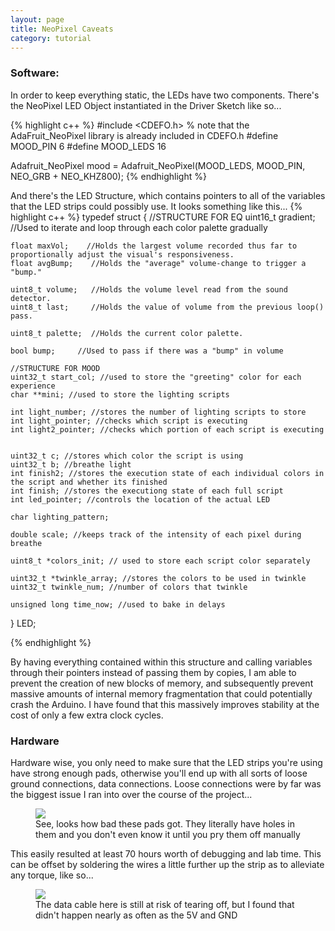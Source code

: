 ```yaml
---
layout: page
title: NeoPixel Caveats
category: tutorial
---
```


### Software:

In order to keep everything static, the LEDs have two components. There's the NeoPixel LED Object instantiated in the Driver Sketch like so...

{% highlight c++ %}
#include <CDEFO.h> % note that the AdaFruit_NeoPixel library is already included in CDEFO.h
#define MOOD_PIN  6
#define MOOD_LEDS 16

Adafruit_NeoPixel mood = Adafruit_NeoPixel(MOOD_LEDS, MOOD_PIN, NEO_GRB + NEO_KHZ800);
{% endhighlight %}

And there's the LED Structure, which contains pointers to all of the variables that the LED strips could possibly use. It looks something like this...
{% highlight c++ %}
typedef struct {
	//STRUCTURE FOR EQ
	uint16_t gradient; //Used to iterate and loop through each color palette gradually

	float maxVol;    //Holds the largest volume recorded thus far to proportionally adjust the visual's responsiveness.
	float avgBump;    //Holds the "average" volume-change to trigger a "bump."

	uint8_t volume;   //Holds the volume level read from the sound detector.
	uint8_t last;     //Holds the value of volume from the previous loop() pass.

	uint8_t palette;  //Holds the current color palette.

	bool bump;     //Used to pass if there was a "bump" in volume

	//STRUCTURE FOR MOOD
	uint32_t start_col; //used to store the "greeting" color for each experience
	char **mini; //used to store the lighting scripts

	int light_number; //stores the number of lighting scripts to store
	int light_pointer; //checks which script is executing
	int light2_pointer; //checks which portion of each script is executing


	uint32_t c; //stores which color the script is using
	uint32_t b; //breathe light
	int finish2; //stores the execution state of each individual colors in the script and whether its finished
	int finish; //stores the executiong state of each full script
	int led_pointer; //controls the location of the actual LED

	char lighting_pattern;

	double scale; //keeps track of the intensity of each pixel during breathe

	uint8_t *colors_init; // used to store each script color separately

	uint32_t *twinkle_array; //stores the colors to be used in twinkle
	uint32_t twinkle_num; //number of colors that twinkle

	unsigned long time_now; //used to bake in delays
} LED;

{% endhighlight %}

By having everything contained within this structure and calling variables through their pointers instead of passing them by copies,
I am able to prevent the creation of new blocks of memory, 
and subsequently prevent massive amounts of internal memory fragmentation that could potentially crash the Arduino.
I have found that this massively improves stability at the cost of only a few extra clock cycles.

### Hardware

Hardware wise, you only need to make sure that the LED strips you're using have strong enough pads,
otherwise you'll end up with all sorts of loose ground connections, data connections.
Loose connections were by far was the biggest issue I ran into over the course of the project...

<figure>
        <img src="{{ site.baseurl }}/_assets/images/badpads.jpg"/>
        <figcaption>See, looks how bad these pads got. They literally have holes in them and you don't even know it until you pry them off manually</figcaption>
</figure>

This easily resulted at least 70 hours worth of debugging and lab time. This can be offset by soldering the wires a little further up the strip as to alleviate any torque, like so...

<figure>
        <img src="{{ site.baseurl }}/_assets/images/goodpads.jpg"/>
        <figcaption>The data cable here is still at risk of tearing off, but I found that didn't happen nearly as often as the 5V and GND</figcaption>
</figure>

